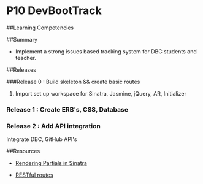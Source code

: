 # P10 DevBootTrack 
 
##Learning Competencies 


##Summary 

* Implement a strong issues based tracking system for DBC students and teacher.


##Releases

###Release 0 : Build skeleton && create basic routes

1. Import set up workspace for Sinatra, Jasmine, jQuery, AR, Initializer

### Release 1 : Create ERB's, CSS, Database




### Release 2 : Add API integration

Integrate DBC, GitHub API's


##Resources


* [Rendering Partials in Sinatra](http://www.sinatrarb.com/faq.html#partials) 

* [RESTful routes](http://guides.rubyonrails.org/routing.html)
